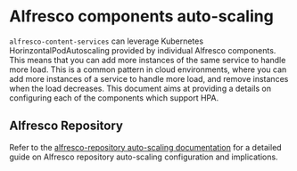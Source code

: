 # Alfresco components auto-scaling

`alfresco-content-services` can leverage Kubernetes HorinzontalPodAutoscaling
provided by individual Alfresco components. This means that you can add more
instances of the same service to handle more load. This is a common pattern in
cloud environments, where you can add more instances of a service to handle
more load, and remove instances when the load decreases.
This document aims at providing a details on configuring each of the components
which support HPA.

## Alfresco Repository

Refer to the
[alfresco-repository auto-scaling
documentation](https://github.com/Alfresco/alfresco-helm-charts/blob/main/charts/alfresco-repository/docs/autoscaling.md)
for a detailed guide on Alfresco repository auto-scaling configuration and
implications.
